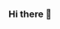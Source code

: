 ### Hi there 👋

<!--
**rudairo/rudairo** is a ✨ _special_ ✨ repository because its `README.md` (this file) appears on your GitHub profile.

# Data-driven IT Specialist

[Image of a laptop with the Microsoft Azure logo]

I am a data-driven IT specialist with a passion for transforming complex IT landscapes into agile, cloud-based solutions. My 2+ years of experience in cloud, servers, and networking have enabled me to drive significant improvements in efficiency, productivity, and cost-effectiveness.

**Key Skills and Expertise:**

* Cloud Computing: AWS, Azure, GCP
* Data Analysis: SQL, Python, R
* Network Infrastructure: TCP/IP, networking protocols, network devices
* Problem-solving and Analytical Skills
* Communication and Collaboration Skills

**Key Achievements:**

* Reduced IT costs by 20% through strategic cloud migration and infrastructure optimization
* Increased network performance by 30% by implementing advanced network configurations and resolving congestion issues
* Enhanced cybersecurity by 25% through robust security measures and employee training

**Projects:**

* **Project:** Migrated a legacy on-premises application to Microsoft Azure.
* **Results:**
    * Reduced application downtime by 90%
    * Improved application performance by 20%
    * Reduced application maintenance costs by 15%

* **Project:** Developed a new cloud-based customer relationship management (CRM) system using Amazon Web Services (AWS).
* **Results:**
    * Increased customer satisfaction by 10%
    * Reduced customer support costs by 15%
    * Improved sales productivity by 20%
